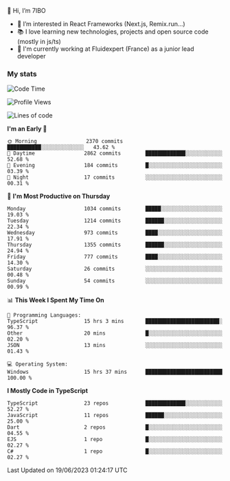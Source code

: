 👋 Hi, I’m 7IBO

- 👀 I’m interested in React Frameworks (Next.js, Remix.run...)
- 📚 I love learning new technologies, projects and open source code (mostly in js/ts)
- 💼 I'm currently working at Fluidexpert (France) as a junior lead developer

### My stats
<!--START_SECTION:waka-->
![Code Time](http://img.shields.io/badge/Code%20Time-33%20hrs%204%20mins-blue)

![Profile Views](http://img.shields.io/badge/Profile%20Views-0-blue)

![Lines of code](https://img.shields.io/badge/From%20Hello%20World%20I%27ve%20Written-7.1%20million%20lines%20of%20code-blue)

**I'm an Early 🐤** 

```text
🌞 Morning                2370 commits        ███████████░░░░░░░░░░░░░░   43.62 % 
🌆 Daytime                2862 commits        █████████████░░░░░░░░░░░░   52.68 % 
🌃 Evening                184 commits         █░░░░░░░░░░░░░░░░░░░░░░░░   03.39 % 
🌙 Night                  17 commits          ░░░░░░░░░░░░░░░░░░░░░░░░░   00.31 % 
```
📅 **I'm Most Productive on Thursday** 

```text
Monday                   1034 commits        █████░░░░░░░░░░░░░░░░░░░░   19.03 % 
Tuesday                  1214 commits        ██████░░░░░░░░░░░░░░░░░░░   22.34 % 
Wednesday                973 commits         ████░░░░░░░░░░░░░░░░░░░░░   17.91 % 
Thursday                 1355 commits        ██████░░░░░░░░░░░░░░░░░░░   24.94 % 
Friday                   777 commits         ████░░░░░░░░░░░░░░░░░░░░░   14.30 % 
Saturday                 26 commits          ░░░░░░░░░░░░░░░░░░░░░░░░░   00.48 % 
Sunday                   54 commits          ░░░░░░░░░░░░░░░░░░░░░░░░░   00.99 % 
```


📊 **This Week I Spent My Time On** 

```text
💬 Programming Languages: 
TypeScript               15 hrs 3 mins       ████████████████████████░   96.37 % 
Other                    20 mins             █░░░░░░░░░░░░░░░░░░░░░░░░   02.20 % 
JSON                     13 mins             ░░░░░░░░░░░░░░░░░░░░░░░░░   01.43 % 

💻 Operating System: 
Windows                  15 hrs 37 mins      █████████████████████████   100.00 % 
```

**I Mostly Code in TypeScript** 

```text
TypeScript               23 repos            █████████████░░░░░░░░░░░░   52.27 % 
JavaScript               11 repos            ██████░░░░░░░░░░░░░░░░░░░   25.00 % 
Dart                     2 repos             █░░░░░░░░░░░░░░░░░░░░░░░░   04.55 % 
EJS                      1 repo              █░░░░░░░░░░░░░░░░░░░░░░░░   02.27 % 
C#                       1 repo              █░░░░░░░░░░░░░░░░░░░░░░░░   02.27 % 
```




 Last Updated on 19/06/2023 01:24:17 UTC
<!--END_SECTION:waka-->
